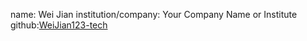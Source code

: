 name: Wei Jian
institution/company: Your Company Name or Institute
github:[WeiJian123-tech](https://github.com/WeiJian123-tech)